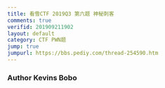 ```yaml
---
title: 看雪CTF 2019Q3 第六题 神秘刺客
comments: true
verifid: 201909211902
layout: default
category: CTF PWN题
jump: true
jumpurl: https://bbs.pediy.com/thread-254590.htm
---
```


### Author Kevins Bobo

